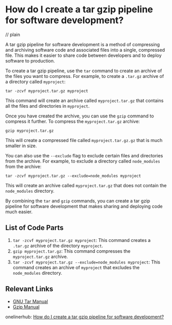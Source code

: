 # How do I create a tar gzip pipeline for software development?
// plain

A tar gzip pipeline for software development is a method of compressing and archiving software code and associated files into a single, compressed file. This makes it easier to share code between developers and to deploy software to production.

To create a tar gzip pipeline, use the `tar` command to create an archive of the files you want to compress. For example, to create a `.tar.gz` archive of a directory called `myproject`:

```
tar -zcvf myproject.tar.gz myproject
```

This command will create an archive called `myproject.tar.gz` that contains all the files and directories in `myproject`.

Once you have created the archive, you can use the `gzip` command to compress it further. To compress the `myproject.tar.gz` archive:

```
gzip myproject.tar.gz
```

This will create a compressed file called `myproject.tar.gz.gz` that is much smaller in size.

You can also use the `--exclude` flag to exclude certain files and directories from the archive. For example, to exclude a directory called `node_modules` from the archive:

```
tar -zcvf myproject.tar.gz --exclude=node_modules myproject
```

This will create an archive called `myproject.tar.gz` that does not contain the `node_modules` directory.

By combining the `tar` and `gzip` commands, you can create a tar gzip pipeline for software development that makes sharing and deploying code much easier.

## List of Code Parts

1. `tar -zcvf myproject.tar.gz myproject`: This command creates a `.tar.gz` archive of the directory `myproject`.
2. `gzip myproject.tar.gz`: This command compresses the `myproject.tar.gz` archive.
3. `tar -zcvf myproject.tar.gz --exclude=node_modules myproject`: This command creates an archive of `myproject` that excludes the `node_modules` directory.

## Relevant Links

- [GNU Tar Manual](https://www.gnu.org/software/tar/manual/tar.html)
- [Gzip Manual](https://www.gnu.org/software/gzip/manual/gzip.html)

onelinerhub: [How do I create a tar gzip pipeline for software development?](https://onelinerhub.com/cli-tar/how-do-i-create-a-tar-gzip-pipeline-for-software-development)
